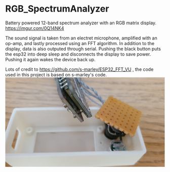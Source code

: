 # RGB_SpectrumAnalyzer
Battery powered 12-band spectrum analyzer with an RGB matrix display. https://imgur.com/0Q14NK4

The sound signal is taken from an electret microphone, amplified with an op-amp, and lastly processed using an FFT algorithm.
In addition to the display, data is also outputed through serial. Pushing the black button puts the esp32 into deep sleep and disconnects the display to save power. Pushing it again wakes the device back up.

Lots of credit to https://github.com/s-marley/ESP32_FFT_VU , the code used in this project is based on s-marley's code.
![bild 1](https://github.com/AlexwithanH/RGB_SpectrumAnalyzer/blob/main/Images/20220606_151129.jpg)
